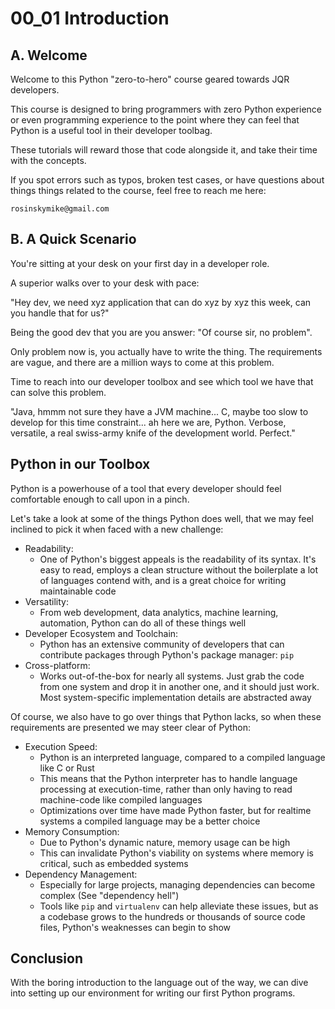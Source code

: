 # 00_01 Introduction

## A. Welcome

Welcome to this Python "zero-to-hero" course geared towards JQR developers.

This course is designed to bring programmers with zero Python experience or even programming experience to the point where they can feel that Python is a useful tool in their developer toolbag.

These tutorials will reward those that code alongside it, and take their time with the concepts.

If you spot errors such as typos, broken test cases, or have questions about things things related to the course, feel free to reach me here:

`rosinskymike@gmail.com`

## B. A Quick Scenario

You're sitting at your desk on your first day in a developer role.

A superior walks over to your desk with pace:

"Hey dev, we need xyz application that can do xyz by xyz this week, can you handle that for us?"

Being the good dev that you are you answer: "Of course sir, no problem".

Only problem now is, you actually have to write the thing. The requirements are vague, and there are a million ways to come at this problem.

Time to reach into our developer toolbox and see which tool we have that can solve this problem.

"Java, hmmm not sure they have a JVM machine... C, maybe too slow to develop for this time constraint... ah here we are, Python. Verbose, versatile, a real swiss-army knife of the development world. Perfect."

## Python in our Toolbox

Python is a powerhouse of a tool that every developer should feel comfortable enough to call upon in a pinch.

Let's take a look at some of the things Python does well, that we may feel inclined to pick it when faced with a new challenge:

- Readability:
    - One of Python's biggest appeals is the readability of its syntax. It's easy to read, employs a clean structure without the boilerplate a lot of languages contend with, and is a great choice for writing maintainable code
- Versatility:
    - From web development, data analytics, machine learning, automation, Python can do all of these things well
- Developer Ecosystem and Toolchain:
    - Python has an extensive community of developers that can contribute packages through Python's package manager: `pip`
- Cross-platform:
    - Works out-of-the-box for nearly all systems. Just grab the code from one system and drop it in another one, and it should just work. Most system-specific implementation details are abstracted away

Of course, we also have to go over things that Python lacks, so when these requirements are presented we may steer clear of Python:

- Execution Speed:
    - Python is an interpreted language, compared to a compiled language like C or Rust
    - This means that the Python interpreter has to handle language processing at execution-time, rather than only having to read machine-code like compiled languages
    - Optimizations over time have made Python faster, but for realtime systems a compiled language may be a better choice
- Memory Consumption:
    - Due to Python's dynamic nature, memory usage can be high
    - This can invalidate Python's viability on systems where memory is critical, such as embedded systems
- Dependency Management:
    - Especially for large projects, managing dependencies can become complex (See "dependency hell")
    - Tools like `pip` and `virtualenv` can help alleviate these issues, but as a codebase grows to the hundreds or thousands of source code files, Python's weaknesses can begin to show

## Conclusion

With the boring introduction to the language out of the way, we can dive into setting up our environment for writing our first Python programs.
